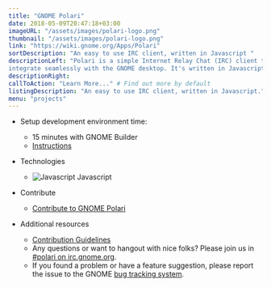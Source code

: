 ```yaml
---
title: "GNOME Polari"
date: 2018-05-09T20:47:18+03:00
imageURL: "/assets/images/polari-logo.png"
thumbnail: "/assets/images/polari-logo.png"
link: "https://wiki.gnome.org/Apps/Polari"
sortDescription: "An easy to use IRC client, written in Javascript "
descriptionLeft: "Polari is a simple Internet Relay Chat (IRC) client that is designed to
integrate seamlessly with the GNOME desktop. It's written in Javascript and it's a great project to begin with, especially if this is your first attempt contributing code into an open source project."
descriptionRight:
callToAction: "Learn More..." # Find out more by default
listingDescription: "An easy to use IRC client, written in Javascript." # The description of the project for the project listing, if no description is provided the content of the sortDescription will be used
menu: "projects"
---
```


- Setup development environment time:

  - 15 minutes with GNOME Builder
  - [Instructions](https://wiki.gnome.org/Newcomers/BuildProject)

* Technologies

  - ![Javascript](/assets/images/js.jpg) Javascript

* Contribute

  - [Contribute to GNOME Polari](https://git.gnome.org/browse/polari/)

* Additional resources
  - [Contribution Guidelines](https://gitlab.gnome.org/GNOME/gnome-todo/blob/master/doc/CONTRIBUTING.md)
  - Any questions or want to hangout with nice folks? Please join us in [#polari on irc.gnome.org](irc://irc.gnome.org/%23polari).
  - If you found a problem or have a feature suggestion, please report the issue to the GNOME [bug tracking system](https://gitlab.gnome.org/GNOME/polari/issues).
